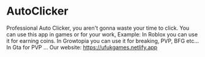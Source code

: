 # AutoClicker
Professional Auto Clicker, you aren't gonna waste your time to click.
You can use this app in games or for your work, 
Example:
In Roblox you can use it for earning coins.
In Growtopia you can use it for breaking, PVP, BFG etc...
In Gta for PVP
...
Our website: https://ufukgames.netlify.app
